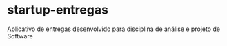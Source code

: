 # startup-entregas
Aplicativo de entregas desenvolvido para disciplina de análise e projeto de Software

